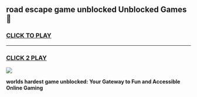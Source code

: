 
## road escape game unblocked Unblocked Games👋
<h3>
<a href="https://premium.freeplayer.one?title=road_escape_game_unblocked&ref=16F">CLICK TO PLAY</a></h3>
<hr>

<h3>
<a href="https://premium.freeplayer.one?title=road_escape_game_unblocked&ref=16F">CLICK 2 PLAY</a>
  
</h3>

<a href="https://premium.freeplayer.one?title=road_escape_game_unblocked&ref=16F/"><img src="https://clearcache.store/games.png"></a>


**worlds hardest game unblocked: Your Gateway to Fun and Accessible Online Gaming**
